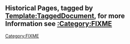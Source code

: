 ## <b>Historical</b> Pages, tagged by [Template:TaggedDocument](Template:TaggedDocument "wikilink"), for more Information see [:Category:FIXME](:Category:FIXME "wikilink")

[Category:FIXME](Category:FIXME "wikilink")